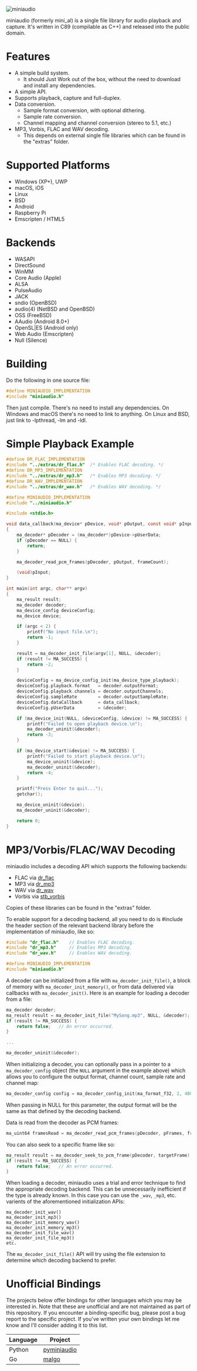 ![miniaudio](https://dred.io/img/miniaudio_wide.png)

miniaudio (formerly mini_al) is a single file library for audio playback and capture. It's written
in C89 (compilable as C++) and released into the public domain.


Features
========
- A simple build system.
  - It should Just Work out of the box, without the need to download and install any dependencies.
- A simple API.
- Supports playback, capture and full-duplex.
- Data conversion.
  - Sample format conversion, with optional dithering.
  - Sample rate conversion.
  - Channel mapping and channel conversion (stereo to 5.1, etc.)
- MP3, Vorbis, FLAC and WAV decoding.
  - This depends on external single file libraries which can be found in the "extras" folder.


Supported Platforms
===================
- Windows (XP+), UWP
- macOS, iOS
- Linux
- BSD
- Android
- Raspberry Pi
- Emscripten / HTML5


Backends
========
- WASAPI
- DirectSound
- WinMM
- Core Audio (Apple)
- ALSA
- PulseAudio
- JACK
- sndio (OpenBSD)
- audio(4) (NetBSD and OpenBSD)
- OSS (FreeBSD)
- AAudio (Android 8.0+)
- OpenSL|ES (Android only)
- Web Audio (Emscripten)
- Null (Silence)


Building
======
Do the following in one source file:
```c
#define MINIAUDIO_IMPLEMENTATION
#include "miniaudio.h"
```
Then just compile. There's no need to install any dependencies. On Windows and macOS there's no need to link
to anything. On Linux and BSD, just link to -lpthread, -lm and -ldl.


Simple Playback Example
=======================

```c
#define DR_FLAC_IMPLEMENTATION
#include "../extras/dr_flac.h"  /* Enables FLAC decoding. */
#define DR_MP3_IMPLEMENTATION
#include "../extras/dr_mp3.h"   /* Enables MP3 decoding. */
#define DR_WAV_IMPLEMENTATION
#include "../extras/dr_wav.h"   /* Enables WAV decoding. */

#define MINIAUDIO_IMPLEMENTATION
#include "../miniaudio.h"

#include <stdio.h>

void data_callback(ma_device* pDevice, void* pOutput, const void* pInput, ma_uint32 frameCount)
{
    ma_decoder* pDecoder = (ma_decoder*)pDevice->pUserData;
    if (pDecoder == NULL) {
        return;
    }

    ma_decoder_read_pcm_frames(pDecoder, pOutput, frameCount);

    (void)pInput;
}

int main(int argc, char** argv)
{
    ma_result result;
    ma_decoder decoder;
    ma_device_config deviceConfig;
    ma_device device;

    if (argc < 2) {
        printf("No input file.\n");
        return -1;
    }

    result = ma_decoder_init_file(argv[1], NULL, &decoder);
    if (result != MA_SUCCESS) {
        return -2;
    }

    deviceConfig = ma_device_config_init(ma_device_type_playback);
    deviceConfig.playback.format   = decoder.outputFormat;
    deviceConfig.playback.channels = decoder.outputChannels;
    deviceConfig.sampleRate        = decoder.outputSampleRate;
    deviceConfig.dataCallback      = data_callback;
    deviceConfig.pUserData         = &decoder;

    if (ma_device_init(NULL, &deviceConfig, &device) != MA_SUCCESS) {
        printf("Failed to open playback device.\n");
        ma_decoder_uninit(&decoder);
        return -3;
    }

    if (ma_device_start(&device) != MA_SUCCESS) {
        printf("Failed to start playback device.\n");
        ma_device_uninit(&device);
        ma_decoder_uninit(&decoder);
        return -4;
    }

    printf("Press Enter to quit...");
    getchar();

    ma_device_uninit(&device);
    ma_decoder_uninit(&decoder);

    return 0;
}
```


MP3/Vorbis/FLAC/WAV Decoding
============================
miniaudio includes a decoding API which supports the following backends:
- FLAC via [dr_flac](https://github.com/mackron/dr_libs/blob/master/dr_flac.h)
- MP3 via [dr_mp3](https://github.com/mackron/dr_libs/blob/master/dr_mp3.h)
- WAV via [dr_wav](https://github.com/mackron/dr_libs/blob/master/dr_wav.h)
- Vorbis via [stb_vorbis](https://github.com/nothings/stb/blob/master/stb_vorbis.c)

Copies of these libraries can be found in the "extras" folder.

To enable support for a decoding backend, all you need to do is #include the header section of the
relevant backend library before the implementation of miniaudio, like so:

```c
#include "dr_flac.h"    // Enables FLAC decoding.
#include "dr_mp3.h"     // Enables MP3 decoding.
#include "dr_wav.h"     // Enables WAV decoding.

#define MINIAUDIO_IMPLEMENTATION
#include "miniaudio.h"
```

A decoder can be initialized from a file with `ma_decoder_init_file()`, a block of memory with
`ma_decoder_init_memory()`, or from data delivered via callbacks with `ma_decoder_init()`. Here
is an example for loading a decoder from a file:

```c
ma_decoder decoder;
ma_result result = ma_decoder_init_file("MySong.mp3", NULL, &decoder);
if (result != MA_SUCCESS) {
    return false;   // An error occurred.
}

...

ma_decoder_uninit(&decoder);
```

When initializing a decoder, you can optionally pass in a pointer to a `ma_decoder_config` object
(the `NULL` argument in the example above) which allows you to configure the output format, channel
count, sample rate and channel map:

```c
ma_decoder_config config = ma_decoder_config_init(ma_format_f32, 2, 48000);
```

When passing in NULL for this parameter, the output format will be the same as that defined by the
decoding backend.

Data is read from the decoder as PCM frames:

```c
ma_uint64 framesRead = ma_decoder_read_pcm_frames(pDecoder, pFrames, framesToRead);
```

You can also seek to a specific frame like so:

```c
ma_result result = ma_decoder_seek_to_pcm_frame(pDecoder, targetFrame);
if (result != MA_SUCCESS) {
    return false;   // An error occurred.
}
```

When loading a decoder, miniaudio uses a trial and error technique to find the appropriate decoding
backend. This can be unnecessarily inefficient if the type is already known. In this case you can
use the `_wav`, `_mp3`, etc. varients of the aforementioned initialization APIs:

```
ma_decoder_init_wav()
ma_decoder_init_mp3()
ma_decoder_init_memory_wav()
ma_decoder_init_memory_mp3()
ma_decoder_init_file_wav()
ma_decoder_init_file_mp3()
etc.
```

The `ma_decoder_init_file()` API will try using the file extension to determine which decoding
backend to prefer.


Unofficial Bindings
===================
The projects below offer bindings for other languages which you may be interested in. Note that these
are unofficial and are not maintained as part of this repository. If you encounter a binding-specific
bug, please post a bug report to the specific project. If you've written your own bindings let me know
and I'll consider adding it to this list.

Language | Project
---------|--------
Python   | [pyminiaudio](https://github.com/irmen/pyminiaudio)
Go       | [malgo](https://github.com/gen2brain/malgo)

